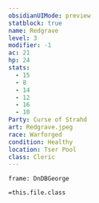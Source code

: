 ```yaml
---
obsidianUIMode: preview
statblock: true
name: Redgrave
level: 3
modifier: -1
ac: 21
hp: 24
stats:
  - 15
  - 8
  - 14
  - 12
  - 16
  - 10
Party: Curse of Strahd
art: Redgrave.jpeg
race: Warforged
condition: Healthy
location: Tser Pool
class: Cleric
---
```

```custom-frames
frame: DnDBGeorge
```

`=this.file.class`
